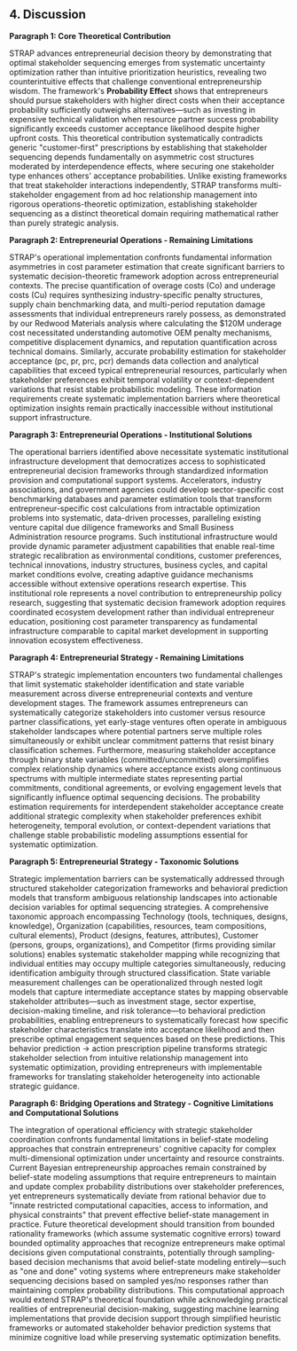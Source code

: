 ## 4. Discussion

**Paragraph 1: Core Theoretical Contribution**

STRAP advances entrepreneurial decision theory by demonstrating that optimal stakeholder sequencing emerges from systematic uncertainty optimization rather than intuitive prioritization heuristics, revealing two counterintuitive effects that challenge conventional entrepreneurship wisdom. The framework's **Probability Effect** shows that entrepreneurs should pursue stakeholders with higher direct costs when their acceptance probability sufficiently outweighs alternatives—such as investing in expensive technical validation when resource partner success probability significantly exceeds customer acceptance likelihood despite higher upfront costs. This theoretical contribution systematically contradicts generic "customer-first" prescriptions by establishing that stakeholder sequencing depends fundamentally on asymmetric cost structures moderated by interdependence effects, where securing one stakeholder type enhances others' acceptance probabilities. Unlike existing frameworks that treat stakeholder interactions independently, STRAP transforms multi-stakeholder engagement from ad hoc relationship management into rigorous operations-theoretic optimization, establishing stakeholder sequencing as a distinct theoretical domain requiring mathematical rather than purely strategic analysis.

**Paragraph 2: Entrepreneurial Operations - Remaining Limitations**

STRAP's operational implementation confronts fundamental information asymmetries in cost parameter estimation that create significant barriers to systematic decision-theoretic framework adoption across entrepreneurial contexts. The precise quantification of overage costs (Co) and underage costs (Cu) requires synthesizing industry-specific penalty structures, supply chain benchmarking data, and multi-period reputation damage assessments that individual entrepreneurs rarely possess, as demonstrated by our Redwood Materials analysis where calculating the $120M underage cost necessitated understanding automotive OEM penalty mechanisms, competitive displacement dynamics, and reputation quantification across technical domains. Similarly, accurate probability estimation for stakeholder acceptance (pc, pr, prc, pcr) demands data collection and analytical capabilities that exceed typical entrepreneurial resources, particularly when stakeholder preferences exhibit temporal volatility or context-dependent variations that resist stable probabilistic modeling. These information requirements create systematic implementation barriers where theoretical optimization insights remain practically inaccessible without institutional support infrastructure.

**Paragraph 3: Entrepreneurial Operations - Institutional Solutions**

The operational barriers identified above necessitate systematic institutional infrastructure development that democratizes access to sophisticated entrepreneurial decision frameworks through standardized information provision and computational support systems. Accelerators, industry associations, and government agencies could develop sector-specific cost benchmarking databases and parameter estimation tools that transform entrepreneur-specific cost calculations from intractable optimization problems into systematic, data-driven processes, paralleling existing venture capital due diligence frameworks and Small Business Administration resource programs. Such institutional infrastructure would provide dynamic parameter adjustment capabilities that enable real-time strategic recalibration as environmental conditions, customer preferences, technical innovations, industry structures, business cycles, and capital market conditions evolve, creating adaptive guidance mechanisms accessible without extensive operations research expertise. This institutional role represents a novel contribution to entrepreneurship policy research, suggesting that systematic decision framework adoption requires coordinated ecosystem development rather than individual entrepreneur education, positioning cost parameter transparency as fundamental infrastructure comparable to capital market development in supporting innovation ecosystem effectiveness.

**Paragraph 4: Entrepreneurial Strategy - Remaining Limitations**

STRAP's strategic implementation encounters two fundamental challenges that limit systematic stakeholder identification and state variable measurement across diverse entrepreneurial contexts and venture development stages. The framework assumes entrepreneurs can systematically categorize stakeholders into customer versus resource partner classifications, yet early-stage ventures often operate in ambiguous stakeholder landscapes where potential partners serve multiple roles simultaneously or exhibit unclear commitment patterns that resist binary classification schemes. Furthermore, measuring stakeholder acceptance through binary state variables (committed/uncommitted) oversimplifies complex relationship dynamics where acceptance exists along continuous spectrums with multiple intermediate states representing partial commitments, conditional agreements, or evolving engagement levels that significantly influence optimal sequencing decisions. The probability estimation requirements for interdependent stakeholder acceptance create additional strategic complexity when stakeholder preferences exhibit heterogeneity, temporal evolution, or context-dependent variations that challenge stable probabilistic modeling assumptions essential for systematic optimization.

**Paragraph 5: Entrepreneurial Strategy - Taxonomic Solutions**

Strategic implementation barriers can be systematically addressed through structured stakeholder categorization frameworks and behavioral prediction models that transform ambiguous relationship landscapes into actionable decision variables for optimal sequencing strategies. A comprehensive taxonomic approach encompassing Technology (tools, techniques, designs, knowledge), Organization (capabilities, resources, team compositions, cultural elements), Product (designs, features, attributes), Customer (persons, groups, organizations), and Competitor (firms providing similar solutions) enables systematic stakeholder mapping while recognizing that individual entities may occupy multiple categories simultaneously, reducing identification ambiguity through structured classification. State variable measurement challenges can be operationalized through nested logit models that capture intermediate acceptance states by mapping observable stakeholder attributes—such as investment stage, sector expertise, decision-making timeline, and risk tolerance—to behavioral prediction probabilities, enabling entrepreneurs to systematically forecast how specific stakeholder characteristics translate into acceptance likelihood and then prescribe optimal engagement sequences based on these predictions. This behavior prediction → action prescription pipeline transforms strategic stakeholder selection from intuitive relationship management into systematic optimization, providing entrepreneurs with implementable frameworks for translating stakeholder heterogeneity into actionable strategic guidance.

**Paragraph 6: Bridging Operations and Strategy - Cognitive Limitations and Computational Solutions**

The integration of operational efficiency with strategic stakeholder coordination confronts fundamental limitations in belief-state modeling approaches that constrain entrepreneurs' cognitive capacity for complex multi-dimensional optimization under uncertainty and resource constraints. Current Bayesian entrepreneurship approaches remain constrained by belief-state modeling assumptions that require entrepreneurs to maintain and update complex probability distributions over stakeholder preferences, yet entrepreneurs systematically deviate from rational behavior due to "innate restricted computational capacities, access to information, and physical constraints" that prevent effective belief-state management in practice. Future theoretical development should transition from bounded rationality frameworks (which assume systematic cognitive errors) toward bounded optimality approaches that recognize entrepreneurs make optimal decisions given computational constraints, potentially through sampling-based decision mechanisms that avoid belief-state modeling entirely—such as "one and done" voting systems where entrepreneurs make stakeholder sequencing decisions based on sampled yes/no responses rather than maintaining complex probability distributions. This computational approach would extend STRAP's theoretical foundation while acknowledging practical realities of entrepreneurial decision-making, suggesting machine learning implementations that provide decision support through simplified heuristic frameworks or automated stakeholder behavior prediction systems that minimize cognitive load while preserving systematic optimization benefits.
